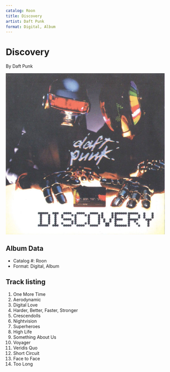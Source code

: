 ```yaml
---
catalog: Roon
title: Discovery
artist: Daft Punk
format: Digital, Album
---
```


# Discovery

By Daft Punk

![](../../assets/albumcovers/Daft_Punk-Discovery.png)

## Album Data

- Catalog #: Roon
- Format: Digital, Album


## Track listing


1. One More Time
2. Aerodynamic
3. Digital Love
4. Harder, Better, Faster, Stronger
5. Crescendolls
6. Nightvision
7. Superheroes
8. High Life
9. Something About Us
10. Voyager
11. Veridis Quo
12. Short Circuit
13. Face to Face
14. Too Long

